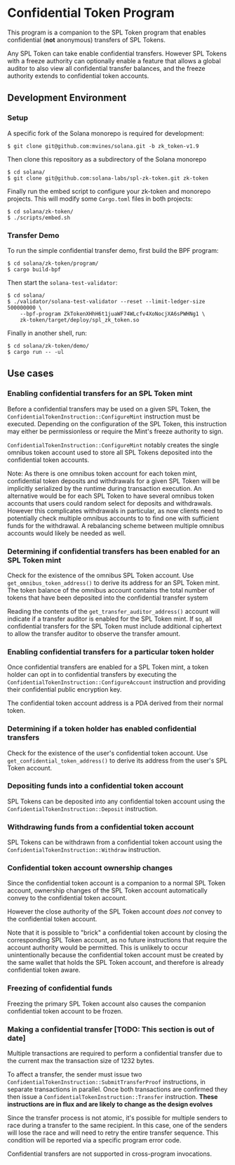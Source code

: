 
# Confidential Token Program
This program is a companion to the SPL Token program that enables confidential
(**not** anonymous) transfers of SPL Tokens.

Any SPL Token can take enable confidential transfers. However SPL Tokens with a
freeze authority can optionally enable a feature that allows a global auditor to
also view all confidential transfer balances, and the freeze authority extends
to confidential token accounts.



## Development Environment

### Setup
A specific fork of the Solana monorepo is required for development:
```
$ git clone git@github.com:mvines/solana.git -b zk_token-v1.9
```

Then clone this repository as a subdirectory of the Solana monorepo
```
$ cd solana/
$ git clone git@github.com:solana-labs/spl-zk-token.git zk-token
```

Finally run the embed script to configure your zk-token and monorepo projects.
This will modify some `Cargo.toml` files in both projects:

```
$ cd solana/zk-token/
$ ./scripts/embed.sh
```

### Transfer Demo

To run the simple confidential transfer demo, first build the BPF program:
```
$ cd solana/zk-token/program/
$ cargo build-bpf
```

Then start the `solana-test-validator`:
```
$ cd solana/
$ ./validator/solana-test-validator --reset --limit-ledger-size 500000000 \
    --bpf-program ZkTokenXHhH6t1juaWF74WLcfv4XoNocjXA6sPWHNg1 \
    zk-token/target/deploy/spl_zk_token.so
```

Finally in another shell, run:
```
$ cd solana/zk-token/demo/
$ cargo run -- -ul
```

## Use cases

### Enabling confidential transfers for an SPL Token mint
Before a confidential transfers may be used on a given SPL Token, the
`ConfidentialTokenInstruction::ConfigureMint` instruction must be executed.
Depending on the configuration of the SPL Token, this instruction may either be
permissionless or require the Mint's freeze authority to sign.

`ConfidentialTokenInstruction::ConfigureMint` notably creates the single omnibus
token account used to store all SPL Tokens deposited into the confidential token
accounts.

Note: As there is one omnibus token account for each token mint, confidential
token deposits and withdrawals for a given SPL Token will be implicitly
serialized by the runtime during transaction execution. An alternative would be
for each SPL Token to have several omnibus token accounts that users could
random select for deposits and withdrawals.  However this complicates
withdrawals in particular, as now clients need to potentially check multiple
omnibus accounts to to find one with sufficient funds for the withdrawal. A
rebalancing scheme between multiple omnibus accounts would likely be needed as
well.

### Determining if confidential transfers has been enabled for an SPL Token mint
Check for the existence of the omnibus SPL Token account. Use
`get_omnibus_token_address()` to derive its address for an SPL Token mint.  The
token balance of the omnibus account contains the total number of tokens that
have been deposited into the confidential transfer system

Reading the contents of the `get_transfer_auditor_address()` account will
indicate if a transfer auditor is enabled for the SPL Token mint. If so, all
confidential transfers for the SPL Token must include additional ciphertext to
allow the transfer auditor to observe the transfer amount.

### Enabling confidential transfers for a particular token holder
Once confidential transfers are enabled for a SPL Token mint, a token holder can
opt in to confidential transfers by executing the
`ConfidentialTokenInstruction::ConfigureAccount` instruction and providing their
confidential public encryption key.

The confidential token account address is a PDA derived from their normal token.

### Determining if a token holder has enabled confidential transfers
Check for the existence of the user's confidential token account.  Use
`get_confidential_token_address()` to derive its address from the user's SPL
Token account.

### Depositing funds into a confidential token account
SPL Tokens can be deposited into any confidential token account using the
`ConfidentialTokenInstruction::Deposit` instruction.

### Withdrawing funds from a confidential token account
SPL Tokens can be withdrawn from a confidential token account using the
`ConfidentialTokenInstruction::Withdraw` instruction.

### Confidential token account ownership changes
Since the confidential token account is a companion to a normal SPL Token
account, ownership changes of the SPL Token account automatically convey to the
confidential token account.

However the close authority of the SPL Token account *does not* convey to the
confidential token account.

Note that it is possible to "brick" a confidential token account by closing the
corresponding SPL Token account, as no future instructions that require the
account authority would be permitted.  This is unlikely to occur unintentionally
because the confidential token account must be created by the same wallet that
holds the SPL Token account, and therefore is already confidential token aware.

### Freezing of confidential funds
Freezing the primary SPL Token account also causes the companion confidential token account to be frozen.

### Making a confidential transfer [TODO: This section is out of date]
Multiple transactions are required to perform a confidential transfer due to the
current max the transaction size of 1232 bytes.

To affect a transfer, the sender must issue two
`ConfidentialTokenInstruction::SubmitTransferProof` instructions, in separate
transactions in parallel.  Once both transactions are confirmed they then issue
a `ConfidentialTokenInstruction::Transfer` instruction.
**These instructions are in flux and are likely to change as the design evolves**

Since the transfer process is not atomic, it's possible for multiple senders to
race during a transfer to the same recipient. In this case, one of the senders
will lose the race and will need to retry the entire transfer sequence. This
condition will be reported via a specific program error code.

Confidential transfers are not supported in cross-program invocations.
